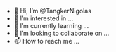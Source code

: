 - 👋 Hi, I’m @TangkerNigolas
- 👀 I’m interested in ...
- 🌱 I’m currently learning ...
- 💞️ I’m looking to collaborate on ...
- 📫 How to reach me ...

<!---
TangkerNigolas/TangkerNigolas is a ✨ special ✨ repository because its `README.md` (this file) appears on your GitHub profile.
You can click the Preview link to take a look at your changes.
--->
